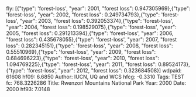 fly: [{"type": 'forest-loss', "year": 2001, "forest loss": 0.947305969},{"type": 'forest-loss', "year": 2002, "forest loss": 0.249734793},{"type": 'forest-loss', "year": 2003, "forest loss": 0.392053374},{"type": 'forest-loss', "year": 2004, "forest loss": 0.198529075},{"type": 'forest-loss', "year": 2005, "forest loss": 0.291213394},{"type": 'forest-loss', "year": 2006, "forest loss": 0.435678055},{"type": 'forest-loss', "year": 2007, "forest loss": 0.282345151},{"type": 'forest-loss', "year": 2008, "forest loss": 0.55510969},{"type": 'forest-loss', "year": 2009, "forest loss": 0.684696223},{"type": 'forest-loss', "year": 2010, "forest loss": 1.094769225},{"type": 'forest-loss', "year": 2011, "forest loss": 0.89524173},{"type": 'forest-loss', "year": 2012, "forest loss": 0.323684508}]
wdpaid: 61608
hf09: 6.6850
Author: IUCN, UQ and WCS
hfcg: -0.3310
Tags: TEST
fc: 768.3226286
Title: Rwenzori Mountains National Park
Year: 2000
Date: 2000
hf93: 7.0148
